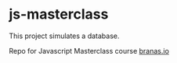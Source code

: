 # js-masterclass

This project simulates a database.

Repo for Javascript Masterclass course [branas.io](https://app.branas.io/public/products)
